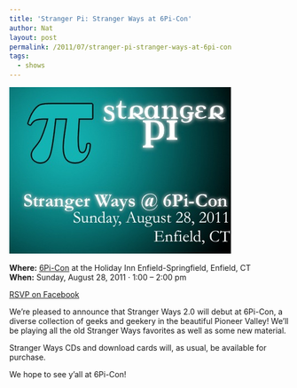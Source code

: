 ```yaml
---
title: 'Stranger Pi: Stranger Ways at 6Pi-Con'
author: Nat
layout: post
permalink: /2011/07/stranger-pi-stranger-ways-at-6pi-con
tags:
  - shows
---
```

![Stranger Ways at 6Pi-Con][1]

**Where:** [6Pi-Con][2] at the Holiday Inn Enfield-Springfield, Enfield, CT  
**When:** Sunday, August 28, 2011 · 1:00 – 2:00 pm

[RSVP on Facebook][3]

We’re pleased to announce that Stranger Ways 2.0 will debut at 6Pi-Con, a diverse collection of geeks and geekery in the beautiful Pioneer Valley! We’ll be playing all the old Stranger Ways favorites as well as some new material.

Stranger Ways CDs and download cards will, as usual, be available for purchase.

We hope to see y’all at 6Pi-Con!

 [1]: /images/Pi-Con-Concert-Logo.jpg "Stranger Ways at 6Pi-Con"
 [2]: http://www.pi-con.org/
 [3]: http://www.facebook.com/event.php?eid=191208080940930